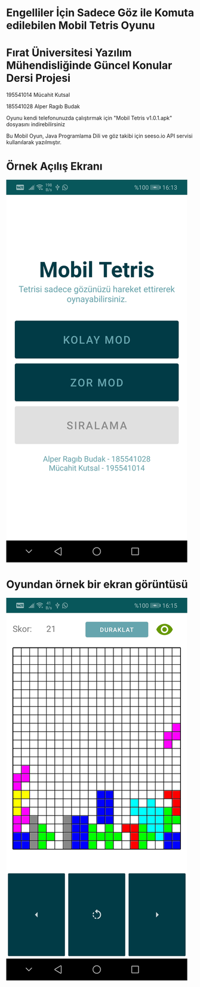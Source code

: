 # Engelliler İçin Sadece Göz ile Komuta edilebilen Mobil Tetris Oyunu 
# Fırat Üniversitesi Yazılım Mühendisliğinde Güncel Konular Dersi Projesi
195541014 Mücahit Kutsal

185541028 Alper Ragıb Budak

Oyunu kendi telefonunuzda çalıştırmak için "Mobil Tetris v1.0.1.apk" dosyasını indirebilirsiniz

Bu Mobil Oyun, Java Programlama Dili ve göz takibi için seeso.io API servisi kullanılarak yazılmıştır.

# Örnek Açılış Ekranı
![](Screenshot_1.jpg?raw=true)


# Oyundan örnek bir ekran görüntüsü
![](Screenshot_2.jpg?raw=true)

